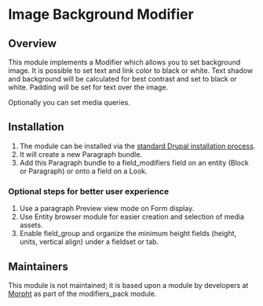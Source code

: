 # Image Background Modifier

## Overview
This module implements a Modifier which allows you to set background image. It
is possible to set text and link color to black or white. Text shadow and
background will be calculated for best contrast and set to black or white.
Padding will be set for text over the image.

Optionally you can set media queries.

## Installation
1. The module can be installed via the
[standard Drupal installation process](http://drupal.org/node/1897420).
2. It will create a new Paragraph bundle.
3. Add this Paragraph bundle to a field_modifiers field on an entity (Block or
Paragraph) or onto a field on a Look.

### Optional steps for better user experience
1. Use a paragraph Preview view mode on Form display.
2. Use Entity browser module for easier creation and selection of media assets.
3. Enable field_group and organize the minimum height fields (height, units,
vertical align) under a fieldset or tab.

## Maintainers
This module is not maintained; it is based upon a module by developers at
[Morpht](http://morpht.com) as part of the modifiers_pack module.
